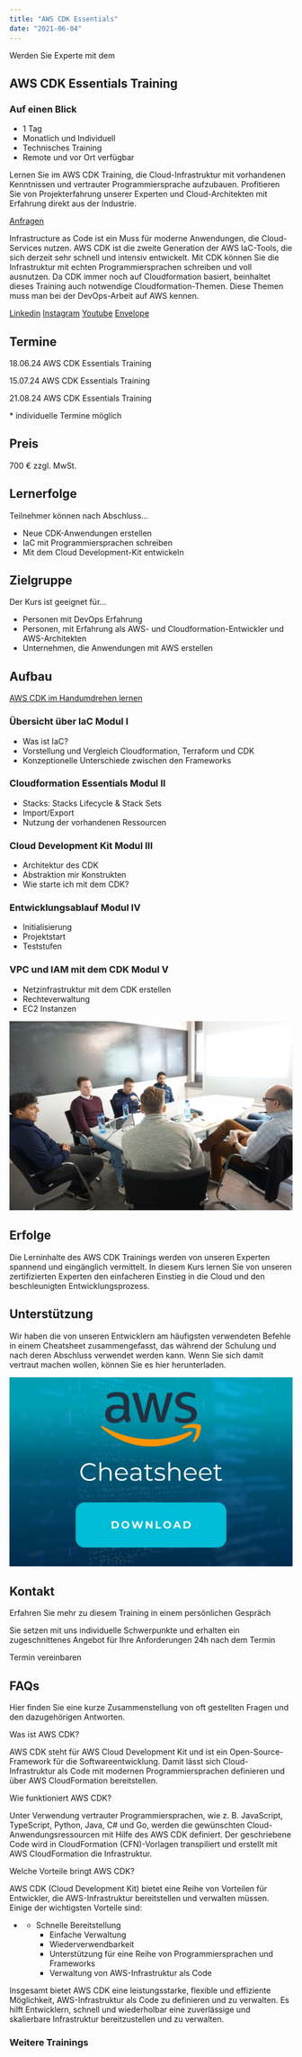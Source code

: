 ```yaml
---
title: "AWS CDK Essentials"
date: "2021-06-04"
---
```


Werden Sie Experte mit dem

## AWS CDK Essentials Training

### Auf einen Blick

* 1 Tag
* Monatlich und Individuell
* Technisches Training
* Remote und vor Ort verfügbar

Lernen Sie im AWS CDK Training, die Cloud-Infrastruktur mit vorhandenen Kenntnissen und vertrauter Programmiersprache aufzubauen. Profitieren Sie von Projekterfahrung unserer Experten und Cloud-Architekten mit Erfahrung direkt aus der Industrie.

[Anfragen](#sec1)

Infrastructure as Code ist ein Muss für moderne Anwendungen, die Cloud-Services nutzen. AWS CDK ist die zweite Generation der AWS IaC-Tools, die sich derzeit sehr schnell und intensiv entwickelt. Mit CDK können Sie die Infrastruktur mit echten Programmiersprachen schreiben und voll ausnutzen. Da CDK immer noch auf Cloudformation basiert, beinhaltet dieses Training auch notwendige Cloudformation-Themen. Diese Themen muss man bei der DevOps-Arbeit auf AWS kennen.

[](#linksection)[Linkedin](https://www.linkedin.com/company/11759873) [Instagram](https://www.instagram.com/thinkport/) [Youtube](https://www.youtube.com/channel/UCnke3WYRT6bxuMK2t4jw2qQ) [Envelope](mailto:tdrechsel@thinkport.digital)

## Termine

18.06.24 AWS CDK Essentials Training  

15.07.24 AWS CDK Essentials Training  

21.08.24 AWS CDK Essentials Training  

\* individuelle Termine möglich

## Preis

700 € zzgl. MwSt.  

## Lernerfolge

Teilnehmer können nach Abschluss...

* Neue CDK-Anwendungen erstellen
* IaC mit Programmiersprachen schreiben
* Mit dem Cloud Development-Kit entwickeln

## Zielgruppe

Der Kurs ist geeignet für...

* Personen mit DevOps Erfahrung
* Personen, mit Erfahrung als AWS- und Cloudformation-Entwickler und AWS-Architekten
* Unternehmen, die Anwendungen mit AWS erstellen

## Aufbau

[AWS CDK im Handumdrehen lernen](https://www.hashicorp.com/)

### Übersicht über IaC Modul I

* Was ist IaC?
* Vorstellung und Vergleich Cloudformation, Terraform und CDK
* Konzeptionelle Unterschiede zwischen den Frameworks

### Cloudformation Essentials Modul II

* Stacks: Stacks Lifecycle & Stack Sets
* Import/Export
* Nutzung der vorhandenen Ressourcen

### Cloud Development Kit Modul III

* Architektur des CDK
* Abstraktion mir Konstrukten
* Wie starte ich mit dem CDK?

### Entwicklungsablauf Modul IV

* Initialisierung
* Projektstart
* Teststufen

### VPC und IAM mit dem CDK Modul V

* Netzinfrastruktur mit dem CDK erstellen
* Rechteverwaltung
* EC2 Instanzen

![Sechs Personen, die an einem Tisch sitzen und offenbar verhandeln oder über Geschäfte sprechen.](images/DSC01530-1024x683.jpg)

## Erfolge

Die Lerninhalte des AWS CDK Trainings werden von unseren Experten spannend und eingänglich vermittelt. In diesem Kurs lernen Sie von unseren zertifizierten Experten den einfacheren Einstieg in die Cloud und den beschleunigten Entwicklungsprozess.

## Unterstützung

Wir haben die von unseren Entwicklern am häufigsten verwendeten Befehle in einem Cheatsheet zusammengefasst, das während der Schulung und nach deren Abschluss verwendet werden kann. Wenn Sie sich damit vertraut machen wollen, können Sie es hier herunterladen.

[![Symbol mit dem AWS-Logo, dem Wort Cheatsheet in Weiß und einer Schaltfläche zum Herunterladen](images/AWS-1024x683.webp)](https://thinkport.digital/wp-content/uploads/2023/11/AWS_Cheatsheet.pdf)

## Kontakt

Erfahren Sie mehr zu diesem Training in einem persönlichen Gespräch

Sie setzen mit uns individuelle Schwerpunkte und erhalten ein zugeschnittenes Angebot für Ihre Anforderungen 24h nach dem Termin

 Termin vereinbaren

## FAQs

Hier finden Sie eine kurze Zusammenstellung von oft gestellten Fragen und den dazugehörigen Antworten.

Was ist AWS CDK?

AWS CDK steht für AWS Cloud Development Kit und ist ein Open-Source-Framework für die Softwareentwicklung. Damit lässt sich Cloud-Infrastruktur als Code mit modernen Programmiersprachen definieren und über AWS CloudFormation bereitstellen.

Wie funktioniert AWS CDK?

Unter Verwendung vertrauter Programmiersprachen, wie z. B. JavaScript, TypeScript, Python, Java, C# und Go, werden die gewünschten Cloud-Anwendungsressourcen mit Hilfe des AWS CDK definiert. Der geschriebene Code wird in CloudFormation (CFN)-Vorlagen transpiliert und erstellt mit AWS CloudFormation die Infrastruktur.

Welche Vorteile bringt AWS CDK?

AWS CDK (Cloud Development Kit) bietet eine Reihe von Vorteilen für Entwickler, die AWS-Infrastruktur bereitstellen und verwalten müssen. Einige der wichtigsten Vorteile sind:

* - Schnelle Bereitstellung
    - Einfache Verwaltung
    - Wiederverwendbarkeit
    - Unterstützung für eine Reihe von Programmiersprachen und Frameworks
    - Verwaltung von AWS-Infrastruktur als Code

Insgesamt bietet AWS CDK eine leistungsstarke, flexible und effiziente Möglichkeit, AWS-Infrastruktur als Code zu definieren und zu verwalten. Es hilft Entwicklern, schnell und wiederholbar eine zuverlässige und skalierbare Infrastruktur bereitzustellen und zu verwalten.

### Weitere Trainings
